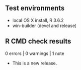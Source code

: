 ## Test environments
* local OS X install, R 3.6.2
* win-builder (devel and release)

## R CMD check results

0 errors | 0 warnings | 1 note

* This is a new release.
